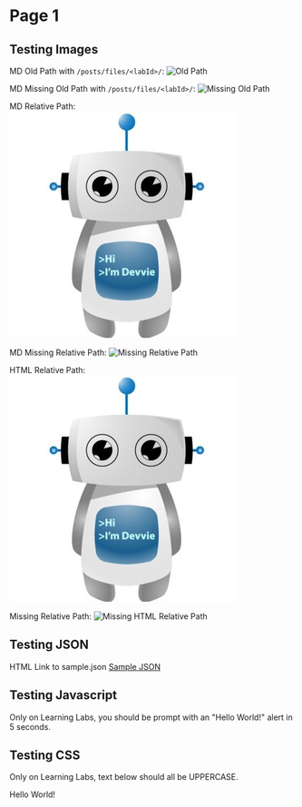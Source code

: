 # Page 1

## Testing Images

MD Old Path with ```/posts/files/<labId>/```:
![Old Path](/posts/files/lab-assets/assets/images/devvie.jpg "Old Path")

MD Missing Old Path with ```/posts/files/<labId>/```:
![Missing Old Path](/posts/files/lab-assets/assets/images/devvie2.jpg "Missing Old Path")

MD Relative Path:
![Relative Path](assets/images/devvie.jpg "Relative Path")

MD Missing Relative Path:
![Missing Relative Path](assets/images/devvie2.jpg "Missing Relative Path")

HTML Relative Path:
<img src="assets/images/devvie.jpg" title="HTML Relative Path" />

Missing Relative Path:
<img src="assets/images/devvie2.jpg" title="Missing HTML Relative Path" />

## Testing JSON

HTML Link to sample.json
<a href="assets/sample.json" download>Sample JSON</a>

## Testing Javascript
<script src="assets/sample.js" language="Javascript"></script>
Only on Learning Labs, you should be prompt with an "Hello World!" alert in 5 seconds.

## Testing CSS
Only on Learning Labs, text below should all be UPPERCASE.
<div class="lab-assets-lab">
  <p>Hello World!</p>
</div>
<link rel="stylesheet" type="text/css" href="assets/sample.css">
